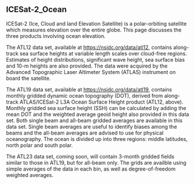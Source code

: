 ## ICESat-2_Ocean

ICESat-2 (Ice, Cloud and land Elevation Satellite) is a polar-orbiting satellite which measures elevation over the entire globe. This page discusses the three products involving ocean elevation. 

The ATL12 data set, available at https://nsidc.org/data/atl12, contains along-track sea surface heights at variable length scales over cloud-free regions. Estimates of height distributions, significant wave height, sea surface bias and 10-m heights are also provided. The data were acquired by the Advanced Topographic Laser Altimeter System (ATLAS) instrument on board the satellite.

The ATL19 data set, available at https://nsidc.org/data/atl19, contains monthly gridded dynamic ocean topography (DOT), derived from along-track ATLAS/ICESat-2 L3A Ocean Surface Height product (ATL12, above). Monthly gridded sea surface height (SSH) can be calculated by adding the mean DOT and the weighted average geoid height also provided in this data set. Both single beam and all-beam gridded averages are available in this data set. Single beam averages are useful to identify biases among the beams and the all-beam averages are advised to use for physical oceanography. The ocean is divided up into three regions: middle latitudes, north polar and south polar.

The ATL23 data set, coming soon, will contain 3-month gridded fields similar to those in ATL19, but for all-beam only. The grids are availble using simple averages of the data in each bin, as well as degree-of-freedom weighted averages. 
